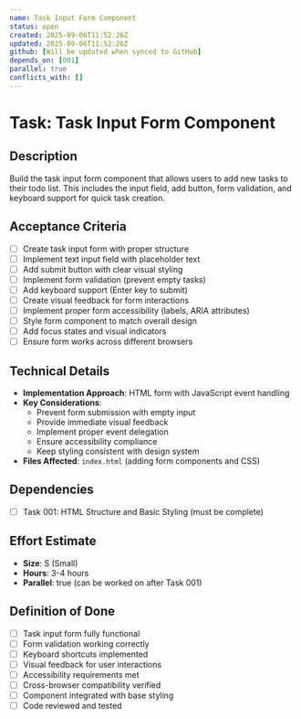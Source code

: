 ```yaml
---
name: Task Input Form Component
status: open
created: 2025-09-06T11:52:26Z
updated: 2025-09-06T11:52:26Z
github: [Will be updated when synced to GitHub]
depends_on: [001]
parallel: true
conflicts_with: []
---
```


# Task: Task Input Form Component

## Description
Build the task input form component that allows users to add new tasks to their todo list. This includes the input field, add button, form validation, and keyboard support for quick task creation.

## Acceptance Criteria
- [ ] Create task input form with proper structure
- [ ] Implement text input field with placeholder text
- [ ] Add submit button with clear visual styling
- [ ] Implement form validation (prevent empty tasks)
- [ ] Add keyboard support (Enter key to submit)
- [ ] Create visual feedback for form interactions
- [ ] Implement proper form accessibility (labels, ARIA attributes)
- [ ] Style form component to match overall design
- [ ] Add focus states and visual indicators
- [ ] Ensure form works across different browsers

## Technical Details
- **Implementation Approach**: HTML form with JavaScript event handling
- **Key Considerations**:
  - Prevent form submission with empty input
  - Provide immediate visual feedback
  - Implement proper event delegation
  - Ensure accessibility compliance
  - Keep styling consistent with design system
- **Files Affected**: `index.html` (adding form components and CSS)

## Dependencies
- [ ] Task 001: HTML Structure and Basic Styling (must be complete)

## Effort Estimate
- **Size**: S (Small)
- **Hours**: 3-4 hours
- **Parallel**: true (can be worked on after Task 001)

## Definition of Done
- [ ] Task input form fully functional
- [ ] Form validation working correctly
- [ ] Keyboard shortcuts implemented
- [ ] Visual feedback for user interactions
- [ ] Accessibility requirements met
- [ ] Cross-browser compatibility verified
- [ ] Component integrated with base styling
- [ ] Code reviewed and tested